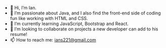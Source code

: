 - 👋 Hi, I’m Ian.
- 👀 I’m passionate about Java, and I also find the front-end side of coding fun like working with HTML and CSS.
- 🌱 I’m currently learning JavaScript, Bootstrap and React.
- 💞️ I’m looking to collaborate on projects a new developer can add to his resume!
- 📫 How to reach me: ians221@gmail.com

<!---
Ian-hub-code/Ian-hub-code is a ✨ special ✨ repository because its `README.md` (this file) appears on your GitHub profile.
You can click the Preview link to take a look at your changes.
--->
